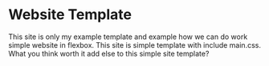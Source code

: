 # Website Template

This site is only my example template and
example how we can do work simple website in flexbox. 
This site is simple template with include main.css.
What you think worth it add else to this simple site template?